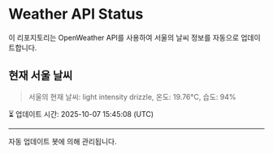
# Weather API Status

이 리포지토리는 OpenWeather API를 사용하여 서울의 날씨 정보를 자동으로 업데이트합니다.

## 현재 서울 날씨
> 서울의 현재 날씨: light intensity drizzle, 온도: 19.76°C, 습도: 94%

⏳ 업데이트 시간: 2025-10-07 15:45:08 (UTC)

---
자동 업데이트 봇에 의해 관리됩니다.

